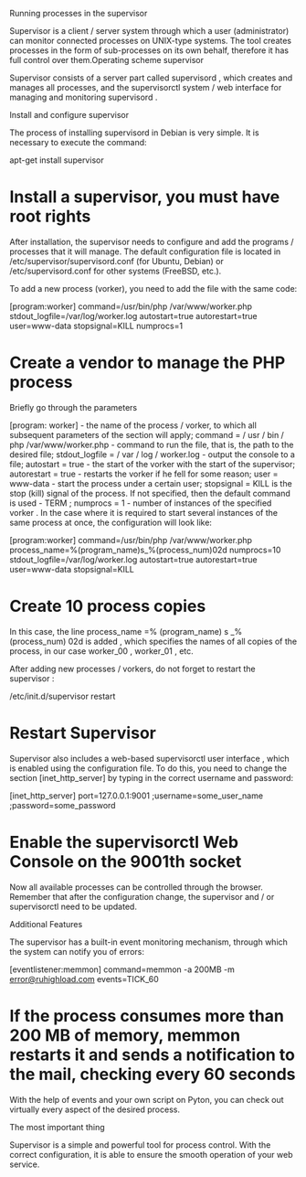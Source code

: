 Running processes in the supervisor

Supervisor is a client / server system through which a user (administrator) can monitor connected processes on UNIX-type systems. The tool creates processes in the form of sub-processes on its own behalf, therefore it has full control over them.Operating scheme supervisor

Supervisor consists of a server part called supervisord , which creates and manages all processes, and the supervisorctl system / web interface for managing and monitoring supervisord .

Install and configure supervisor

The process of installing supervisord in Debian is very simple. It is necessary to execute the command:

apt-get install supervisor
# Install a supervisor, you must have root rights

After installation, the supervisor needs to configure and add the programs / processes that it will manage. The default configuration file is located in /etc/supervisor/supervisord.conf (for Ubuntu, Debian) or /etc/supervisord.conf for other systems (FreeBSD, etc.).

To add a new process (vorker), you need to add the file with the same code:

[program:worker]
command=/usr/bin/php /var/www/worker.php
stdout_logfile=/var/log/worker.log
autostart=true
autorestart=true
user=www-data
stopsignal=KILL
numprocs=1
# Create a vendor to manage the PHP process

Briefly go through the parameters

[program: worker] - the name of the process / vorker, to which all subsequent parameters of the section will apply;
command = / usr / bin / php /var/www/worker.php - command to run the file, that is, the path to the desired file;
stdout_logfile = / var / log / worker.log - output the console to a file;
autostart = true - the start of the vorker with the start of the supervisor;
autorestart = true - restarts the vorker if he fell for some reason;
user = www-data - start the process under a certain user;
stopsignal = KILL is the stop (kill) signal of the process. If not specified, then the default command is used - TERM ;
numprocs = 1 - number of instances of the specified vorker
.
In the case where it is required to start several instances of the same process at once, the configuration will look like:

[program:worker]
command=/usr/bin/php /var/www/worker.php
process_name=%(program_name)s_%(process_num)02d
numprocs=10
stdout_logfile=/var/log/worker.log
autostart=true
autorestart=true
user=www-data
stopsignal=KILL 
# Create 10 process copies

In this case, the line process_name =% (program_name) s _% (process_num) 02d is added , which specifies the names of all copies of the process, in our case worker_00 , worker_01 , etc.

After adding new processes / vorkers, do not forget to restart the supervisor :

/etc/init.d/supervisor restart
# Restart Supervisor

Supervisor also includes a web-based supervisorctl user interface , which is enabled using the configuration file. To do this, you need to change the section [inet_http_server] by typing in the correct username and password:

[inet_http_server]
port=127.0.0.1:9001
;username=some_user_name
;password=some_password
# Enable the supervisorctl Web Console on the 9001th socket

Now all available processes can be controlled through the browser. Remember that after the configuration change, the supervisor and / or supervisorctl need to be updated.

Additional Features

The supervisor has a built-in event monitoring mechanism, through which the system can notify you of errors:

[eventlistener:memmon]
command=memmon -a 200MB -m error@ruhighload.com
events=TICK_60
# If the process consumes more than 200 MB of memory, memmon restarts it and sends a notification to the mail, checking every 60 seconds

With the help of events and your own script on Pyton, you can check out virtually every aspect of the desired process.

The most important thing

Supervisor is a simple and powerful tool for process control. With the correct configuration, it is able to ensure the smooth operation of your web service.